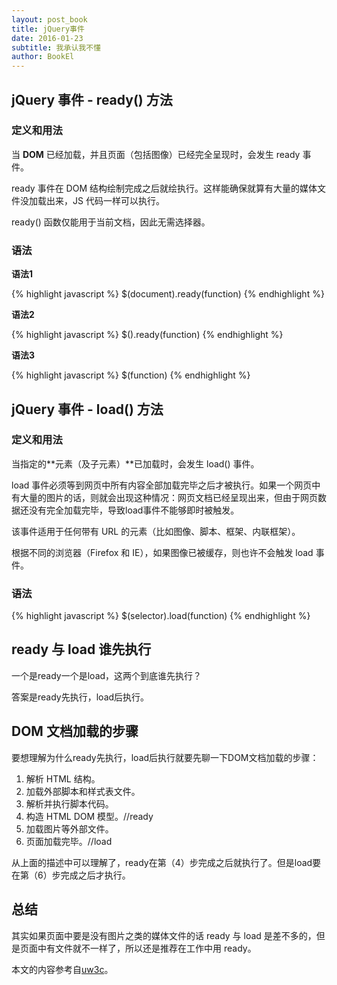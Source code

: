 ```yaml
---
layout: post_book
title: jQuery事件
date: 2016-01-23
subtitle: 我承认我不懂
author: BookEl
---
```


## jQuery 事件 - ready() 方法

### 定义和用法

当 **DOM** 已经加载，并且页面（包括图像）已经完全呈现时，会发生 ready 事件。

ready 事件在 DOM 结构绘制完成之后就绘执行。这样能确保就算有大量的媒体文件没加载出来，JS 代码一样可以执行。

ready() 函数仅能用于当前文档，因此无需选择器。

### 语法

**语法1**

{% highlight javascript %}
$(document).ready(function)
{% endhighlight %}

**语法2**

{% highlight javascript %}
$().ready(function)
{% endhighlight %}

**语法3**

{% highlight javascript %}
$(function)
{% endhighlight %}

## jQuery 事件 - load() 方法

### 定义和用法

当指定的**元素（及子元素）**已加载时，会发生 load() 事件。

load 事件必须等到网页中所有内容全部加载完毕之后才被执行。如果一个网页中有大量的图片的话，则就会出现这种情况：网页文档已经呈现出来，但由于网页数据还没有完全加载完毕，导致load事件不能够即时被触发。

该事件适用于任何带有 URL 的元素（比如图像、脚本、框架、内联框架）。

根据不同的浏览器（Firefox 和 IE），如果图像已被缓存，则也许不会触发 load 事件。

### 语法

{% highlight javascript %}
$(selector).load(function)
{% endhighlight %}

## ready 与 load 谁先执行

一个是ready一个是load，这两个到底谁先执行？

答案是ready先执行，load后执行。

## DOM 文档加载的步骤

要想理解为什么ready先执行，load后执行就要先聊一下DOM文档加载的步骤：

1. 解析 HTML 结构。
2. 加载外部脚本和样式表文件。
3. 解析并执行脚本代码。
4. 构造 HTML DOM 模型。//ready
5. 加载图片等外部文件。
6. 页面加载完毕。//load

从上面的描述中可以理解了，ready在第（4）步完成之后就执行了。但是load要在第（6）步完成之后才执行。

## 总结

其实如果页面中要是没有图片之类的媒体文件的话 ready 与 load 是差不多的，但是页面中有文件就不一样了，所以还是推荐在工作中用 ready。

本文的内容参考自<a href="http://www.uw3c.com/jsviews/js15.html" class="external-link" target="_blank">uw3c</a>。



